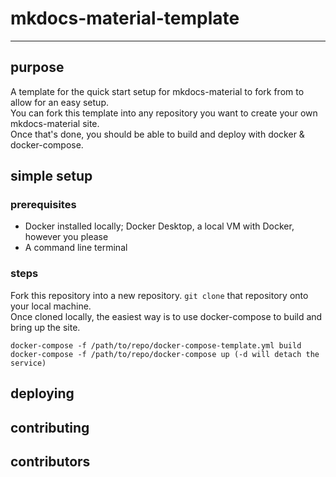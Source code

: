 # mkdocs-material-template
___

## purpose
A template for the quick start setup for mkdocs-material to fork from to allow for an easy setup.  
You can fork this template into any repository you want to create your own mkdocs-material site.  
Once that's done, you should be able to build and deploy with docker & docker-compose.  

## simple setup

### prerequisites

- Docker installed locally; Docker Desktop, a local VM with Docker, however you please
- A command line terminal

### steps

Fork this repository into a new repository. `git clone` that repository onto your local machine.  
Once cloned locally, the easiest way is to use docker-compose to build and bring up the site.  

```
docker-compose -f /path/to/repo/docker-compose-template.yml build  
docker-compose -f /path/to/repo/docker-compose up (-d will detach the service)  
```

## deploying


## contributing



## contributors


